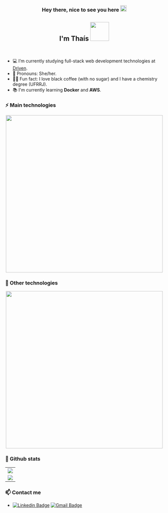 <h3 align="center">Hey there, nice to see you here <img src="https://github.com/TheDudeThatCode/TheDudeThatCode/blob/master/Assets/Hi.gif" width="20px" </h3>

<h2 align="center"> I'm Thaís <img src="https://github.com/TheDudeThatCode/TheDudeThatCode/blob/master/Assets/Developer.gif" width="60px" /></h2>

  </br> 
  
- 💻 I’m currently studying full-stack web development technologies at [Driven].
- 💬 Pronouns: She/her.
- 🧑‍🔬 Fun fact: I love black coffee (with no sugar) and I have a chemistry degree (UFRRJ).
- 📚 I'm currently learning <strong>Docker</strong> and <strong>AWS</strong>.


### ⚡ Main technologies
<div align="center">
  <a href="https://skillicons.dev">
    <img src="https://skillicons.dev/icons?i=js,react,nodejs,mongodb,postgres,redis,ts,jest"  width="500px" heigth="300px" />
  </a>
</div>

### 👾 Other technologies
<div align="center">
  <a href="https://skillicons.dev">
    <img src="https://skillicons.dev/icons?i=html,css,prisma,express,styledcomponents,vscode,git,figma"  width="500px" heigth="300px" />
  </a>
</div>

### 📌 Github stats

<div align="center">
<table>
    <tr>
      <td align="center">
        <img src="https://github-readme-stats.vercel.app/api/?username=eumerme&show_icons=true&title_color=7159c1&text_color=b1b2ae&bg_color=00000000&hide_border=true&icon_color=7159c1&hide_title=true&count_private=true" />
      </td>
    </tr>
  <tr>
    <td align="center">
      <img src="https://github-readme-stats.vercel.app/api/top-langs/?username=eumerme&show_icons=true&title_color=7159c1&text_color=b1b2ae&bg_color=00000000&hide_border=true&icon_color=7159c1&count_private=true&layout=compact&langs_count=10" />
     </td>
  </tr>
</table>
</div>

### 📫 Contact me

- [![Linkedin Badge](https://img.shields.io/badge/-LinkedIn-blue?style=flat-square&logo=Linkedin&logoColor=white)](https://www.linkedin.com/in/euthaislopes/)
[![Gmail Badge](https://img.shields.io/badge/Gmail-D14836?style=flat-square&logo=gmail&logoColor=white)](mailto:thaisnl.dev@gmail.com)



[Driven]: https://www.linkedin.com/school/driven-education

<!-- Theme: https://github.com/anuraghazra/github-readme-stats#themes -->
<!-- Skill Icons: https://github.com/tandpfun/skill-icons -->
